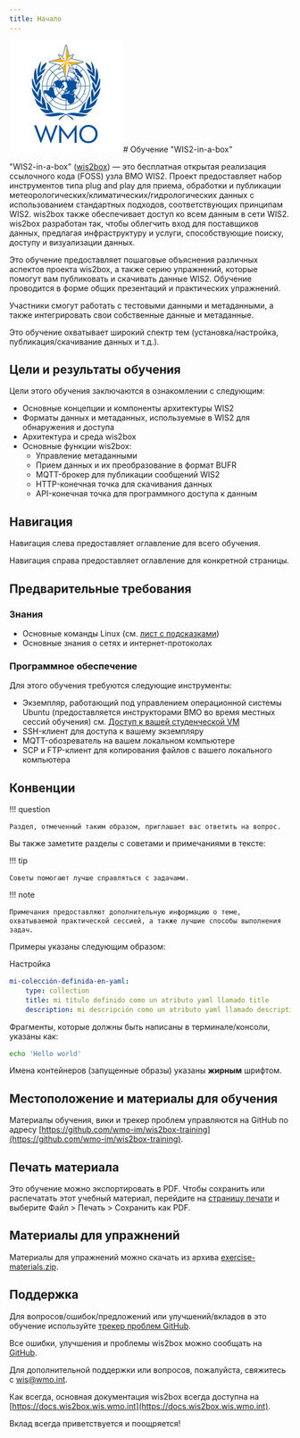 ```yaml
---
title: Начало
---
```


<img alt="Логотип ВМО" src="../assets/img/wmo-logo.png" width="200">
# Обучение "WIS2-in-a-box"

"WIS2-in-a-box" ([wis2box](https://docs.wis2box.wis.wmo.int)) — это бесплатная открытая реализация ссылочного кода (FOSS) узла ВМО WIS2. Проект предоставляет набор инструментов типа plug and play для приема, обработки и публикации метеорологических/климатических/гидрологических данных с использованием стандартных подходов, соответствующих принципам WIS2. wis2box также обеспечивает доступ ко всем данным в сети WIS2. wis2box разработан так, чтобы облегчить вход для поставщиков данных, предлагая инфраструктуру и услуги, способствующие поиску, доступу и визуализации данных.

Это обучение предоставляет пошаговые объяснения различных аспектов проекта wis2box, а также серию упражнений, которые помогут вам публиковать и скачивать данные WIS2. Обучение проводится в форме общих презентаций и практических упражнений.

Участники смогут работать с тестовыми данными и метаданными, а также интегрировать свои собственные данные и метаданные.

Это обучение охватывает широкий спектр тем (установка/настройка, публикация/скачивание данных и т.д.).

## Цели и результаты обучения

Цели этого обучения заключаются в ознакомлении с следующим:

- Основные концепции и компоненты архитектуры WIS2
- Форматы данных и метаданных, используемые в WIS2 для обнаружения и доступа
- Архитектура и среда wis2box
- Основные функции wis2box:
    - Управление метаданными
    - Прием данных и их преобразование в формат BUFR
    - MQTT-брокер для публикации сообщений WIS2
    - HTTP-конечная точка для скачивания данных
    - API-конечная точка для программного доступа к данным

## Навигация

Навигация слева предоставляет оглавление для всего обучения.

Навигация справа предоставляет оглавление для конкретной страницы.

## Предварительные требования

### Знания

- Основные команды Linux (см. [лист с подсказками](cheatsheets/linux.md))
- Основные знания о сетях и интернет-протоколах

### Программное обеспечение

Для этого обучения требуются следующие инструменты:

- Экземпляр, работающий под управлением операционной системы Ubuntu (предоставляется инструкторами ВМО во время местных сессий обучения) см. [Доступ к вашей студенческой VM](practical-sessions/accessing-your-student-vm.md#introduction)
- SSH-клиент для доступа к вашему экземпляру
- MQTT-обозреватель на вашем локальном компьютере
- SCP и FTP-клиент для копирования файлов с вашего локального компьютера

## Конвенции

!!! question

    Раздел, отмеченный таким образом, приглашает вас ответить на вопрос.

Вы также заметите разделы с советами и примечаниями в тексте:

!!! tip

    Советы помогают лучше справляться с задачами.

!!! note

    Примечания предоставляют дополнительную информацию о теме, охватываемой практической сессией, а также лучшие способы выполнения задач.

Примеры указаны следующим образом:

Настройка
``` {.yaml linenums="1"}
mi-colección-definida-en-yaml:
    type: collection
    title: mi título definido como un atributo yaml llamado title
    description: mi descripción como un atributo yaml llamado description
```

Фрагменты, которые должны быть написаны в терминале/консоли, указаны как:

```bash
echo 'Hello world'
```

Имена контейнеров (запущенные образы) указаны **жирным** шрифтом.

## Местоположение и материалы для обучения

Материалы обучения, вики и трекер проблем управляются на GitHub по адресу [https://github.com/wmo-im/wis2box-training](https://github.com/wmo-im/wis2box-training).

## Печать материала

Это обучение можно экспортировать в PDF. Чтобы сохранить или распечатать этот учебный материал, перейдите на [страницу печати](print_page) и выберите Файл > Печать > Сохранить как PDF.

## Материалы для упражнений

Материалы для упражнений можно скачать из архива [exercise-materials.zip](/exercise-materials.zip).

## Поддержка

Для вопросов/ошибок/предложений или улучшений/вкладов в это обучение используйте [трекер проблем GitHub](https://github.com/wmo-im/wis2box-training/issues).

Все ошибки, улучшения и проблемы wis2box можно сообщать на [GitHub](https://github.com/wmo-im/wis2box/issues).

Для дополнительной поддержки или вопросов, пожалуйста, свяжитесь с wis@wmo.int.

Как всегда, основная документация wis2box всегда доступна на [https://docs.wis2box.wis.wmo.int](https://docs.wis2box.wis.wmo.int).

Вклад всегда приветствуется и поощряется!
